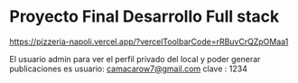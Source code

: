 # Proyecto Final Desarrollo Full stack


https://pizzeria-napoli.vercel.app/?vercelToolbarCode=rRBuvCrQZpOMaa1

El usuario admin para ver el perfil privado del local y poder generar publicaciones  es 
usuario: camacarow7@gmail.com
clave : 1234

